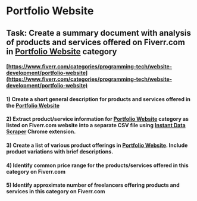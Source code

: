 # Portfolio Website
## Task: Create a summary document with analysis of products and services offered on Fiverr.com in [Portfolio Website](https://www.fiverr.com/categories/programming-tech/website-development/portfolio-website) category
#### [https://www.fiverr.com/categories/programming-tech/website-development/portfolio-website](https://www.fiverr.com/categories/programming-tech/website-development/portfolio-website)
#### 1) Create a short general description for products and services offered in the [Portfolio Website](https://www.fiverr.com/categories/programming-tech/website-development/portfolio-website)
#### 2) Extract product/service information for [Portfolio Website](https://www.fiverr.com/categories/programming-tech/website-development/portfolio-website) category as listed on Fiverr.com website into a separate CSV file using [Instant Data Scraper](https://chrome.google.com/webstore/detail/instant-data-scraper/ofaokhiedipichpaobibbnahnkdoiiah) Chrome extension.
#### 3) Create a list of various product offerings in [Portfolio Website](https://www.fiverr.com/categories/programming-tech/website-development/portfolio-website). Include product variations with brief descriptions.
#### 4) Identify common price range for the products/services offered in this category on Fiverr.com
#### 5) Identify approximate number of freelancers offering products and services in this category on Fiverr.com
